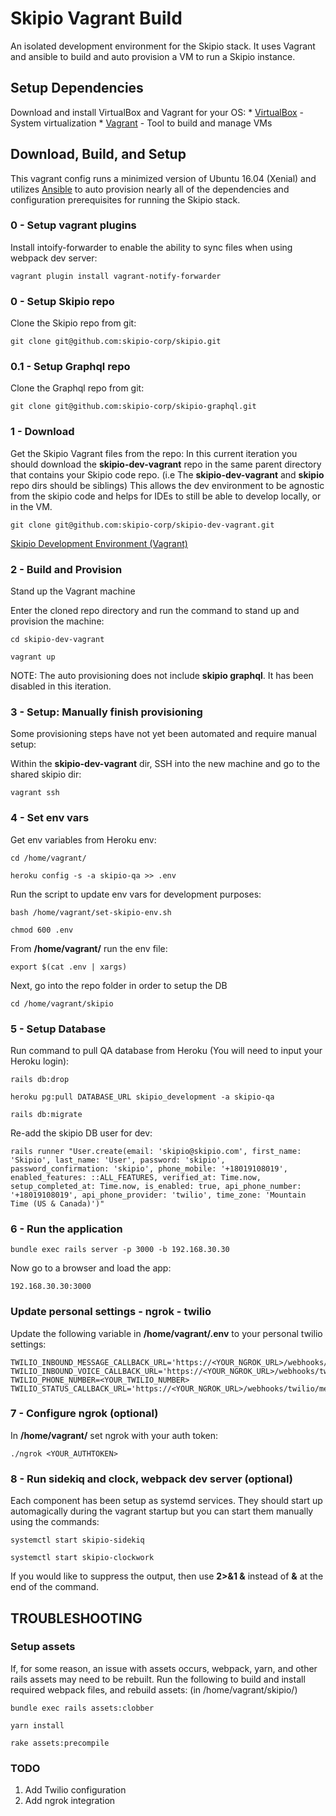# Skipio Vagrant Build
An isolated development environment for the Skipio stack. It uses Vagrant and ansible to build and auto provision a VM to run a Skipio instance.

## Setup Dependencies
Download and install VirtualBox and Vagrant for your OS:
    * [VirtualBox](https://www.virtualbox.org/wiki/Downloads/) - System virtualization
    * [Vagrant](https://www.vagrantup.com/downloads.html) - Tool to build and manage VMs

## Download, Build, and Setup
This vagrant config runs a minimized version of Ubuntu 16.04 (Xenial) and utilizes [Ansible](https://www.ansible.com/resources/get-started) to auto provision nearly all of the dependencies and configuration prerequisites for running the Skipio stack.

### 0 - Setup vagrant plugins
Install intoify-forwarder to enable the ability to sync files when using webpack dev server:
```
vagrant plugin install vagrant-notify-forwarder
```

### 0 - Setup Skipio repo
Clone the Skipio repo from git:
```
git clone git@github.com:skipio-corp/skipio.git
```

### 0.1 - Setup Graphql repo
Clone the Graphql repo from git:
```
git clone git@github.com:skipio-corp/skipio-graphql.git
```

### 1 - Download
Get the Skipio Vagrant files from the repo:
In this current iteration you should download the **skipio-dev-vagrant** repo in the same parent directory that contains your Skipio code repo. (i.e The **skipio-dev-vagrant** and **skipio** repo dirs should be siblings) This allows the dev environment to be agnostic from the skipio code and helps for IDEs to still be able to develop locally, or in the VM.

```
git clone git@github.com:skipio-corp/skipio-dev-vagrant.git 
```

[Skipio Development Environment (Vagrant)](https://github.com/skipio-corp/skipio-dev-vagrant)


### 2 - Build and Provision
Stand up the Vagrant machine

Enter the cloned repo directory and run the command to stand up and provision the machine:
```
cd skipio-dev-vagrant
```

```
vagrant up
```

NOTE: The auto provisioning does not include **skipio graphql**. It has been disabled in this iteration.


### 3 - Setup: Manually finish provisioning
Some provisioning steps have not yet been automated and require manual setup:

Within the **skipio-dev-vagrant** dir, SSH into the new machine and go to the shared skipio dir:
```
vagrant ssh
```

### 4 - Set env vars
Get env variables from Heroku env:
```
cd /home/vagrant/
```

```
heroku config -s -a skipio-qa >> .env
```

Run the script to update env vars for development purposes:
```
bash /home/vagrant/set-skipio-env.sh
```

```
chmod 600 .env
```

From **/home/vagrant/** run the env file:
```
export $(cat .env | xargs)
```

Next, go into the repo folder in order to setup the DB
```
cd /home/vagrant/skipio
```


### 5 - Setup Database
Run command to pull QA database from Heroku (You will need to input your Heroku login):
```
rails db:drop
```

```
heroku pg:pull DATABASE_URL skipio_development -a skipio-qa
```

```
rails db:migrate
```

Re-add the skipio DB user for dev:
```
rails runner "User.create(email: 'skipio@skipio.com', first_name: 'Skipio', last_name: 'User', password: 'skipio', password_confirmation: 'skipio', phone_mobile: '+18019108019', enabled_features: ::ALL_FEATURES, verified_at: Time.now, setup_completed_at: Time.now, is_enabled: true, api_phone_number: '+18019108019', api_phone_provider: 'twilio', time_zone: 'Mountain Time (US & Canada)')"
```


### 6 - Run the application

```
bundle exec rails server -p 3000 -b 192.168.30.30
```

Now go to a browser and load the app:
```
192.168.30.30:3000
```

### Update personal settings - ngrok - twilio
Update the following variable in **/home/vagrant/.env** to your personal twilio settings:
```
TWILIO_INBOUND_MESSAGE_CALLBACK_URL='https://<YOUR_NGROK_URL>/webhooks/twilio/messaging'
TWILIO_INBOUND_VOICE_CALLBACK_URL='https://<YOUR_NGROK_URL>/webhooks/twilio/voice'
TWILIO_PHONE_NUMBER=<YOUR_TWILIO_NUMBER>
TWILIO_STATUS_CALLBACK_URL='https://<YOUR_NGROK_URL>/webhooks/twilio/messaging'
```

### 7 - Configure ngrok (optional)
In **/home/vagrant/** set ngrok with your auth token:
```
./ngrok <YOUR_AUTHTOKEN>
```


### 8 - Run sidekiq and clock, webpack dev server (optional)
Each component has been setup as systemd services. They should start up automagically during the vagrant startup but you can start them manually using the commands:
```
systemctl start skipio-sidekiq
```

```
systemctl start skipio-clockwork
```

If you would like to suppress the output, then use **2>&1 &** instead of **&** at the end of the command.


## TROUBLESHOOTING

### Setup assets
If, for some reason, an issue with assets occurs, webpack, yarn, and other rails assets may need to be rebuilt. Run the following to build and install required webpack files, and rebuild assets: (in /home/vagrant/skipio/)

```
bundle exec rails assets:clobber
```
 
```
yarn install
```
```
rake assets:precompile
```


### TODO
1) Add Twilio configuration
2) Add ngrok integration